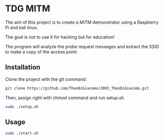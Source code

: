 # TDG MITM
The aim of this project is to create a MITM demonstrator using a Raspberry Pi and kali linux.

The goal is not to use it for hacking but for education!


The program will analyze the probe request messages and extract the SSID to make a copy of the access point.

## Installation

Clone the project with the git command:

```bash
git clone https://github.com/TheoDiGiacomo/2003_TheoDiGiacomo.git
```
Then, assign right with chmod command and run setup.sh

```bash
sudo ./setup.sh
```
## Usage

```bash
sudo ./start.sh
```
